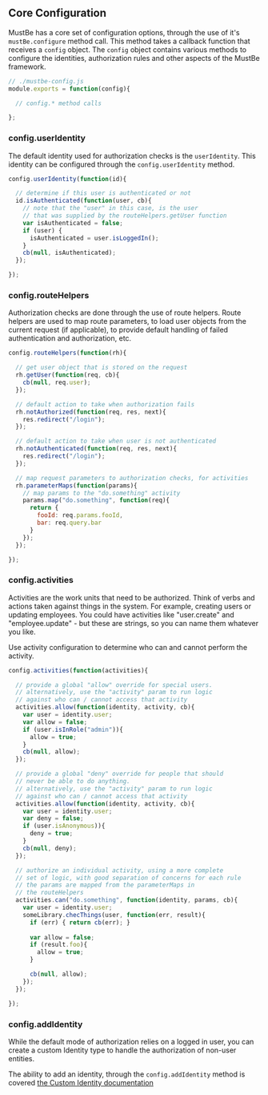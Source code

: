 ## Core Configuration

MustBe has a core set of configuration options, through the
use of it's `mustBe.configure` method call. This method takes
a callback function that receives a `config` object. The `config`
object contains various methods to configure the identities,
authorization rules and other aspects of the MustBe framework.

```js
// ./mustbe-config.js
module.exports = function(config){

  // config.* method calls

};
```

### config.userIdentity

The default identity used for authorization checks is the `userIdentity`. This
identity can be configured through the `config.userIdentity` method.

```js
config.userIdentity(function(id){

  // determine if this user is authenticated or not
  id.isAuthenticated(function(user, cb){
    // note that the "user" in this case, is the user
    // that was supplied by the routeHelpers.getUser function
    var isAuthenticated = false;
    if (user) {
      isAuthenticated = user.isLoggedIn();
    }
    cb(null, isAuthenticated);
  });

});
```

### config.routeHelpers

Authorization checks are done through the use of route helpers. Route helpers
are used to map route parameters, to load user objects from the current
request (if applicable), to provide default handling of failed authentication
and authorization, etc.

```js
config.routeHelpers(function(rh){

  // get user object that is stored on the request
  rh.getUser(function(req, cb){
    cb(null, req.user);
  });

  // default action to take when authorization fails
  rh.notAuthorized(function(req, res, next){
    res.redirect("/login");
  });

  // default action to take when user is not authenticated
  rh.notAuthenticated(function(req, res, next){
    res.redirect("/login");
  });

  // map request parameters to authorization checks, for activities
  rh.parameterMaps(function(params){
    // map params to the "do.something" activity
    params.map("do.something", function(req){
      return {
        fooId: req.params.fooId,
        bar: req.query.bar
      }
    });
  });

});
```

### config.activities

Activities are the work units that need to be authorized. Think of
verbs and actions taken against things in the system. For 
example, creating users or updating employees. You could have
activities like "user.create" and "employee.update" - but these
are strings, so you can name them whatever you like.

Use activity configuration to determine who can and cannot
perform the activity.

```js
config.activities(function(activities){

  // provide a global "allow" override for special users.
  // alternatively, use the "activity" param to run logic
  // against who can / cannot access that activity
  activities.allow(function(identity, activity, cb){
    var user = identity.user; 
    var allow = false;
    if (user.isInRole("admin")){
      allow = true;
    }
    cb(null, allow);
  });

  // provide a global "deny" override for people that should
  // never be able to do anything.
  // alternatively, use the "activity" param to run logic
  // against who can / cannot access that activity
  activities.allow(function(identity, activity, cb){
    var user = identity.user; 
    var deny = false;
    if (user.isAnonymous)){
      deny = true;
    }
    cb(null, deny);
  });

  // authorize an individual activity, using a more complete
  // set of logic, with good separation of concerns for each rule
  // the params are mapped from the parameterMaps in 
  // the routeHelpers
  activities.can("do.something", function(identity, params, cb){
    var user = identity.user;
    someLibrary.checThings(user, function(err, result){
      if (err) { return cb(err); }
      
      var allow = false;
      if (result.foo){
        allow = true;
      }

      cb(null, allow);
    });
  });

});
```

### config.addIdentity

While the default mode of authorization relies on a logged in
user, you can create a custom Identity type to handle the
authorization of non-user entities. 

The ability to add an identity, through the `config.addIdentity`
method is covered [the Custom Identity documentation](./custom-identities.md)
